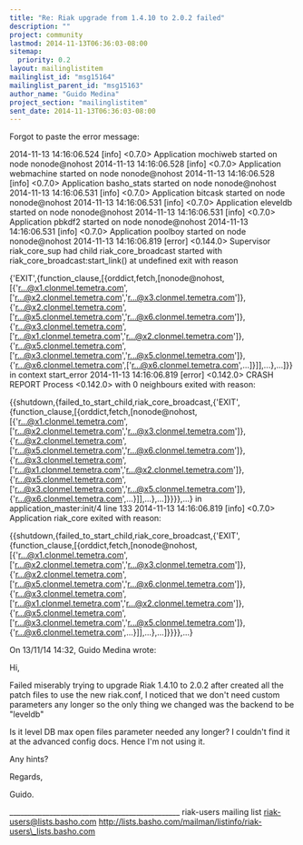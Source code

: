 ```yaml
---
title: "Re: Riak upgrade from 1.4.10 to 2.0.2 failed"
description: ""
project: community
lastmod: 2014-11-13T06:36:03-08:00
sitemap:
  priority: 0.2
layout: mailinglistitem
mailinglist_id: "msg15164"
mailinglist_parent_id: "msg15163"
author_name: "Guido Medina"
project_section: "mailinglistitem"
sent_date: 2014-11-13T06:36:03-08:00
---
```




Forgot to paste the error message:

 2014-11-13 14:16:06.524 [info] <0.7.0> Application mochiweb started
 on node nonode@nohost
 2014-11-13 14:16:06.528 [info] <0.7.0> Application webmachine
 started on node nonode@nohost
 2014-11-13 14:16:06.528 [info] <0.7.0> Application basho\_stats
 started on node nonode@nohost
 2014-11-13 14:16:06.531 [info] <0.7.0> Application bitcask started
 on node nonode@nohost
 2014-11-13 14:16:06.531 [info] <0.7.0> Application eleveldb started
 on node nonode@nohost
 2014-11-13 14:16:06.531 [info] <0.7.0> Application pbkdf2 started on
 node nonode@nohost
 2014-11-13 14:16:06.531 [info] <0.7.0> Application poolboy started
 on node nonode@nohost
 2014-11-13 14:16:06.819 [error] <0.144.0> Supervisor riak\_core\_sup
 had child riak\_core\_broadcast started with
 riak\_core\_broadcast:start\_link() at undefined exit with reason
 
{'EXIT',{function\_clause,[{orddict,fetch,[nonode@nohost,[{'r...@x1.clonmel.temetra.com',['r...@x2.clonmel.temetra.com','r...@x3.clonmel.temetra.com']},{'r...@x2.clonmel.temetra.com',['r...@x5.clonmel.temetra.com','r...@x6.clonmel.temetra.com']},{'r...@x3.clonmel.temetra.com',['r...@x1.clonmel.temetra.com','r...@x2.clonmel.temetra.com']},{'r...@x5.clonmel.temetra.com',['r...@x3.clonmel.temetra.com','r...@x5.clonmel.temetra.com']},{'r...@x6.clonmel.temetra.com',['r...@x6.clonmel.temetra.com',...]}]],...},...]}}
 in context start\_error
 2014-11-13 14:16:06.819 [error] <0.142.0> CRASH REPORT Process
 <0.142.0> with 0 neighbours exited with reason:
 
{{shutdown,{failed\_to\_start\_child,riak\_core\_broadcast,{'EXIT',{function\_clause,[{orddict,fetch,[nonode@nohost,[{'r...@x1.clonmel.temetra.com',['r...@x2.clonmel.temetra.com','r...@x3.clonmel.temetra.com']},{'r...@x2.clonmel.temetra.com',['r...@x5.clonmel.temetra.com','r...@x6.clonmel.temetra.com']},{'r...@x3.clonmel.temetra.com',['r...@x1.clonmel.temetra.com','r...@x2.clonmel.temetra.com']},{'r...@x5.clonmel.temetra.com',['r...@x3.clonmel.temetra.com','r...@x5.clonmel.temetra.com']},{'r...@x6.clonmel.temetra.com',...}]],...},...]}}}},...}
 in application\_master:init/4 line 133
 2014-11-13 14:16:06.819 [info] <0.7.0> Application riak\_core exited
 with reason:
 
{{shutdown,{failed\_to\_start\_child,riak\_core\_broadcast,{'EXIT',{function\_clause,[{orddict,fetch,[nonode@nohost,[{'r...@x1.clonmel.temetra.com',['r...@x2.clonmel.temetra.com','r...@x3.clonmel.temetra.com']},{'r...@x2.clonmel.temetra.com',['r...@x5.clonmel.temetra.com','r...@x6.clonmel.temetra.com']},{'r...@x3.clonmel.temetra.com',['r...@x1.clonmel.temetra.com','r...@x2.clonmel.temetra.com']},{'r...@x5.clonmel.temetra.com',['r...@x3.clonmel.temetra.com','r...@x5.clonmel.temetra.com']},{'r...@x6.clonmel.temetra.com',...}]],...},...]}}}},...}


On 13/11/14 14:32, Guido Medina wrote:

Hi,

Failed miserably trying to upgrade Riak 1.4.10 to 2.0.2 after created 
all the patch files to use the new riak.conf, I noticed that we don't 
need custom parameters any longer so the only thing we changed was the 
backend to be "leveldb"


Is it level DB max open files parameter needed any longer? I couldn't 
find it at the advanced config docs. Hence I'm not using it.


Any hints?

Regards,

Guido.


\_\_\_\_\_\_\_\_\_\_\_\_\_\_\_\_\_\_\_\_\_\_\_\_\_\_\_\_\_\_\_\_\_\_\_\_\_\_\_\_\_\_\_\_\_\_\_
riak-users mailing list
riak-users@lists.basho.com
http://lists.basho.com/mailman/listinfo/riak-users\_lists.basho.com

